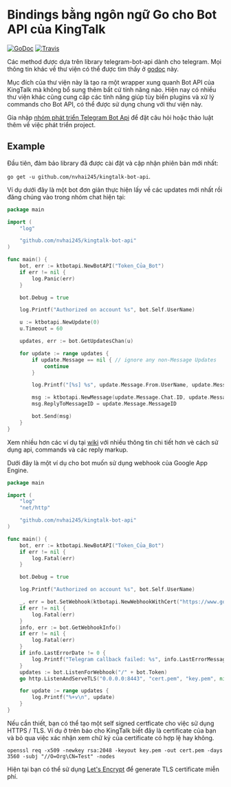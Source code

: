 # Bindings bằng ngôn ngữ Go cho Bot API của KingTalk

[![GoDoc](https://godoc.org/github.com/go-telegram-bot-api/telegram-bot-api?status.svg)](http://godoc.org/github.com/go-telegram-bot-api/telegram-bot-api)
[![Travis](https://travis-ci.org/go-telegram-bot-api/telegram-bot-api.svg)](https://travis-ci.org/go-telegram-bot-api/telegram-bot-api)

Các method được dựa trên library telegram-bot-api dành cho telegram. Mọi thông tin khác về thư viện có thể được tìm thấy ở [godoc](http://godoc.org/github.com/go-telegram-bot-api/telegram-bot-api) này.

Mục đích của thư viện này là tạo ra một wrapper xung quanh Bot API của KingTalk mà không bổ sung thêm bất cứ tính năng nào. Hiện nay có 
nhiều thư viện khác cũng cung cấp các tính năng giúp tùy biến plugins và xử lý commands cho Bot API, có thể được
sử dụng chung với thư viện này.

Gia nhập [nhóm phát triển Telegram Bot Api](https://telegram.me/go_telegram_bot_api) để đặt câu hỏi hoặc thảo luật thêm về việc phát triển project.

## Example

Đầu tiên, đảm bảo library đã được cài đặt và cập nhận phiên bản mới nhất:

`go get -u github.com/nvhai245/kingtalk-bot-api`.

Ví dụ dưới đây là một bot đơn giản thực hiện lấy về các updates mới nhất rồi đăng chúng vào trong nhóm chat hiện tại:

```go
package main

import (
	"log"

	"github.com/nvhai245/kingtalk-bot-api"
)

func main() {
	bot, err := ktbotapi.NewBotAPI("Token_Của_Bot")
	if err != nil {
		log.Panic(err)
	}

	bot.Debug = true

	log.Printf("Authorized on account %s", bot.Self.UserName)

	u := ktbotapi.NewUpdate(0)
	u.Timeout = 60

	updates, err := bot.GetUpdatesChan(u)

	for update := range updates {
		if update.Message == nil { // ignore any non-Message Updates
			continue
		}

		log.Printf("[%s] %s", update.Message.From.UserName, update.Message.Text)

		msg := ktbotapi.NewMessage(update.Message.Chat.ID, update.Message.Text)
		msg.ReplyToMessageID = update.Message.MessageID

		bot.Send(msg)
	}
}
```

Xem nhiều hơn các ví dụ tại [wiki](https://github.com/nvhai245/kingtalk-bot-api/wiki)
với nhiều thông tin chi tiết hơn vè cách sử dụng api, commands và các reply markup.

Dưới đây là một ví dụ cho bot muốn sử dụng webhook của Google App Engine.

```go
package main

import (
	"log"
	"net/http"

	"github.com/nvhai245/kingtalk-bot-api"
)

func main() {
	bot, err := ktbotapi.NewBotAPI("Token_Của_Bot")
	if err != nil {
		log.Fatal(err)
	}

	bot.Debug = true

	log.Printf("Authorized on account %s", bot.Self.UserName)

	_, err = bot.SetWebhook(ktbotapi.NewWebhookWithCert("https://www.google.com:8443/"+bot.Token, "cert.pem"))
	if err != nil {
		log.Fatal(err)
	}
	info, err := bot.GetWebhookInfo()
	if err != nil {
		log.Fatal(err)
	}
	if info.LastErrorDate != 0 {
		log.Printf("Telegram callback failed: %s", info.LastErrorMessage)
	}
	updates := bot.ListenForWebhook("/" + bot.Token)
	go http.ListenAndServeTLS("0.0.0.0:8443", "cert.pem", "key.pem", nil)

	for update := range updates {
		log.Printf("%+v\n", update)
	}
}
```

Nếu cần thiết, bạn có thể tạo một self signed certficate cho việc sử dụng
HTTPS / TLS. Ví dụ ở trên báo cho KingTalk biết đây là
certificate của bạn và bỏ qua việc xác nhận xem chữ ký của certificate có hợp lệ hay không.

    openssl req -x509 -newkey rsa:2048 -keyout key.pem -out cert.pem -days 3560 -subj "//O=Org\CN=Test" -nodes

Hiện tại bạn có thể sử dụng [Let's Encrypt](https://letsencrypt.org) để generate TLS certificate miễn phí.
